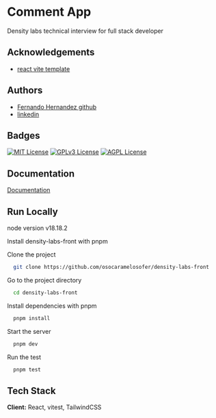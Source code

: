 
# Comment App

Density labs technical interview for full stack developer


## Acknowledgements

 - [react vite template](https://github.com/joaopaulomoraes/reactjs-vite-tailwindcss-boilerplate)


## Authors

- [Fernando Hernandez github](https://github.com/osocaramelosofer)
- [linkedin](https://www.linkedin.com/in/fernando-hern%C3%A1ndez-8b30421b2/)


## Badges


[![MIT License](https://img.shields.io/badge/License-MIT-green.svg)](https://choosealicense.com/licenses/mit/)
[![GPLv3 License](https://img.shields.io/badge/License-GPL%20v3-yellow.svg)](https://opensource.org/licenses/)
[![AGPL License](https://img.shields.io/badge/license-AGPL-blue.svg)](http://www.gnu.org/licenses/agpl-3.0)


## Documentation

[Documentation](https://linktodocumentation)


## Run Locally


node version v18.18.2

Install density-labs-front with pnpm

Clone the project

```bash
  git clone https://github.com/osocaramelosofer/density-labs-front
```

Go to the project directory

```bash
  cd density-labs-front
```

Install dependencies with pnpm

```bash
  pnpm install
```

Start the server

```bash
  pnpm dev
```

Run the test

```bash
  pnpm test
```

## Tech Stack

**Client:** React, vitest, TailwindCSS



